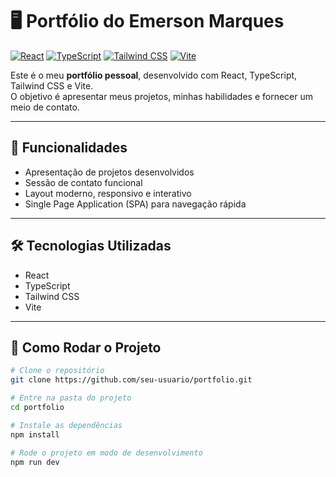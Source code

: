 # 🖥️ Portfólio do Emerson Marques

[![React](https://img.shields.io/badge/React-61DAFB?style=for-the-badge&logo=react&logoColor=black)](https://reactjs.org/)
[![TypeScript](https://img.shields.io/badge/TypeScript-3178C6?style=for-the-badge&logo=typescript&logoColor=white)](https://www.typescriptlang.org/)
[![Tailwind CSS](https://img.shields.io/badge/Tailwind%20CSS-06B6D4?style=for-the-badge&logo=tailwind-css&logoColor=white)](https://tailwindcss.com/)
[![Vite](https://img.shields.io/badge/Vite-646CFF?style=for-the-badge&logo=vite&logoColor=white)](https://vitejs.dev/)

Este é o meu **portfólio pessoal**, desenvolvido com React, TypeScript, Tailwind CSS e Vite.  
O objetivo é apresentar meus projetos, minhas habilidades e fornecer um meio de contato.

---

## 🌟 Funcionalidades

- Apresentação de projetos desenvolvidos
- Sessão de contato funcional
- Layout moderno, responsivo e interativo
- Single Page Application (SPA) para navegação rápida

---

## 🛠️ Tecnologias Utilizadas

- React
- TypeScript
- Tailwind CSS
- Vite

---

## 🚀 Como Rodar o Projeto

```bash
# Clone o repositório
git clone https://github.com/seu-usuario/portfolio.git

# Entre na pasta do projeto
cd portfolio

# Instale as dependências
npm install

# Rode o projeto em modo de desenvolvimento
npm run dev
```
